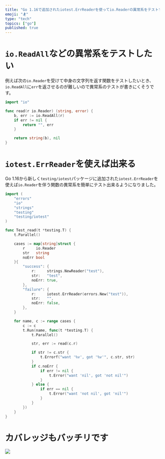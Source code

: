 ```yaml
---
title: "Go 1.16で追加されたiotest.ErrReaderを使ってio.Readerの異常系をテストする"
emoji: "🏂"
type: "tech"
topics: ["go"]
published: true
---
```


# `io.ReadAll`などの異常系をテストしたい

例えば次の`io.Reader`を受けて中身の文字列を返す関数をテストしたいとき、`io.ReadAll`に`err`を返させるのが難しいので異常系のテストが書きにくそうです。

```go:read.go
import "io"

func read(r io.Reader) (string, error) {
	b, err := io.ReadAll(r)
	if err != nil {
		return "", err
	}

	return string(b), nil
}
```

# `iotest.ErrReader`を使えば出来る

Go 1.16から新しく`testing/iotest`パッケージに追加された`iotest.ErrReader`を使えば`io.Reader`を伴う関数の異常系を簡単にテスト出来るようになりました。

```go:read_test.go
import (
	"errors"
	"io"
	"strings"
	"testing"
	"testing/iotest"
)

func Test_read(t *testing.T) {
	t.Parallel()

	cases := map[string]struct {
		r     io.Reader
		str   string
		noErr bool
	}{
		"success": {
			r:     strings.NewReader("test"),
			str:   "test",
			noErr: true,
		},
		"failure": {
			r:     iotest.ErrReader(errors.New("test")),
			str:   "",
			noErr: false,
		},
	}

	for name, c := range cases {
		c := c
		t.Run(name, func(t *testing.T) {
			t.Parallel()

			str, err := read(c.r)

			if str != c.str {
				t.Errorf("want '%v', got '%v'", c.str, str)
			}
			if c.noErr {
				if err != nil {
					t.Error("want 'nil', got 'not nil'")
				}
			} else {
				if err == nil {
					t.Error("want 'not nil', got 'nil'")
				}
			}
		})
	}
}
```

# カバレッジもバッチリです

![](https://storage.googleapis.com/zenn-user-upload/wibgnld27gu21p1tvx0klq0jjjuh)
